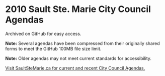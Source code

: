 # 2010 Sault Ste. Marie City Council Agendas

Archived on GitHub for easy access.

**Note:**
Several agendas have been compressed from their originally shared forms to meet the GitHub 100MB file size limit.

**Note:**
Older agendas may not meet current standards for accessibility.

[Visit SaultSteMarie.ca for current and recent City Council Agendas.](https://saultstemarie.ca/City-Hall/City-Departments/City-Clerk/Council-Agendas-and-Minutes.aspx)
